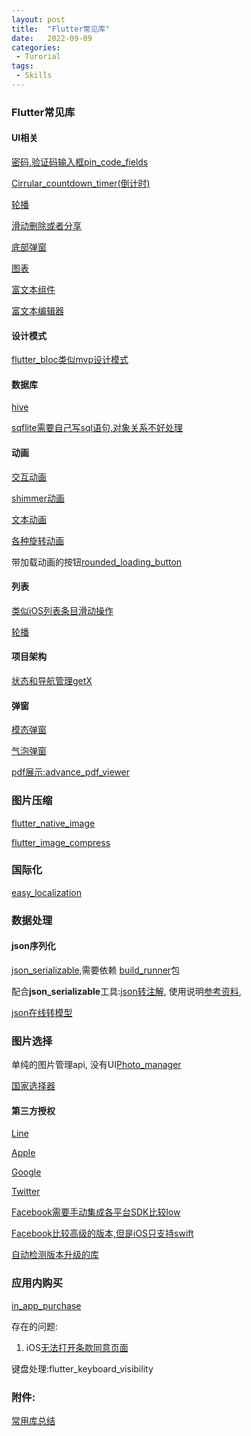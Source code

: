 ```yaml
---
layout: post
title:  "Flutter常见库"
date:   2022-09-09
categories:
 - Turorial
tags:
 - Skills
---
```


### Flutter常见库

#### UI相关

[密码,验证码输入框pin_code_fields](https://pub.dev/packages/pin_code_fields)

[Cirrular_countdown_timer(倒计时)](https://pub.dev/packages/circular_countdown_timer/install)

[轮播](https://pub.dev/packages/carousel_slider)

[滑动删除或者分享](https://pub.dev/packages/flutter_slidable)

[底部弹窗](https://pub.dev/packages/modal_bottom_sheet)

[图表](https://pub.dev/packages/fl_chart)

[富文本组件](https://pub.dev/packages/extended_text)

[富文本编辑器](https://pub.dev/packages/flutter_quill)

#### 设计模式

[flutter_bloc类似mvp设计模式](https://pub.dev/packages/flutter_bloc)

#### 数据库

[hive](https://pub.dev/packages/hive)

[sqflite需要自己写sql语句,对象关系不好处理](https://pub.dev/packages/sqflite)

#### 动画

[交互动画](https://pub.dev/packages/animations)

[shimmer动画](https://pub.dev/packages/shimmer_animation)

[文本动画](https://pub.dev/packages/animated_text_kit)

[各种旋转动画](https://pub.dev/packages/flutter_spinkit)

带加载动画的按钮[rounded_loading_button](https://pub.dev/packages/rounded_loading_button)

#### 列表

[类似iOS列表条目滑动操作](https://pub.dev/packages/flutter_slidable)

[轮播](https://pub.dev/packages/carousel_slider)

#### 项目架构

[状态和导航管理getX](https://pub.dev/packages/get)

#### 弹窗

[模态弹窗](https://pub.dev/packages/modal_bottom_sheet)

[气泡弹窗](https://pub.dev/packages/simple_tooltip/score)

[pdf展示:advance_pdf_viewer](https://pub.dev/packages/advance_pdf_viewer)

### 图片压缩

[flutter_native_image](https://pub.dev/packages/flutter_native_image/install)

[flutter_image_compress](https://pub.dev/packages/flutter_image_compress)

### 国际化

[easy_localization](https://pub.dev/packages/easy_localization)

### 数据处理

#### json序列化

[json_serializable](https://pub.dev/packages/json_serializable/install),需要依赖 [build_runner](https://pub.dev/packages/build_runner)包

配合**json_serializable**工具:[json转注解](https://caijinglong.github.io/json2dart/index.html), 使用说明[参考资料](https://blog.csdn.net/xudailong_blog/article/details/95168949),

[json在线转模型](https://www.bejson.com/jsontool/jsonzhuandart/)



### 图片选择

单纯的图片管理api, 没有UI[Photo_manager](https://pub.dev/packages/photo_manager)

[国家选择器](https://pub.dev/packages/country_list_pick/install)

#### 第三方授权

[Line](https://pub.dev/packages/flutter_line_sdk/versions/2.0.0)

[Apple](https://pub.dev/packages/sign_in_with_apple)

[Google](https://pub.dev/packages/google_sign_in/example)

[Twitter](https://pub.flutter-io.cn/packages/twitter_login)

[Facebook需要手动集成各平台SDK比较low](https://pub.flutter-io.cn/packages/flutter_login_facebook)

[Facebook比较高级的版本,但是iOS只支持swift](https://pub.dev/packages/flutter_facebook_auth/install)

[自动检测版本升级的库](https://pub.dev/packages/upgrader)

### 应用内购买

[in_app_purchase](https://pub.dev/packages/in_app_purchase)

存在的问题:

1. iOS[无法打开条款同意页面](https://github.com/flutter/flutter/issues/105979)

键盘处理:flutter_keyboard_visibility

### 附件:

[常用库总结](https://www.jianshu.com/p/406672d4a0cd)

